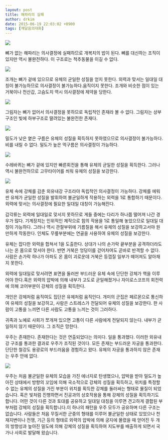 ```yaml
---
layout: post
title: 해파리의 실패
author: drkim
date: 2015-06-19 22:03:02 +0900
tags: [깨달음의대화]
---
```


![](/files/attach/images/198/804/600/181.jpg) 



뼈가 없는 해파리는 의사결정에 실패하므로 개복치의 밥이 된다. 뼈를 대신하는 조직이 있지만 역시 불완전하다. 이 구조로는 척추동물을 이길 수 없다.

  


![](/files/attach/images/198/804/600/183.jpg)

  


조개는 뼈가 겉에 있으므로 유체의 균일한 성질을 얻지 못한다. 외력과 맞서는 일대일 대칭이 불가능하므로 의사결정이 불가능하다.움직이지 못한다. 조개와 비슷한 점이 있는 거북이나 천산갑, 고슴도치 역시 의사결정에 제약을 당한다.

  


![](/files/attach/images/198/804/600/182.jpg)

그림자는 뼈가 없어서 의사결정을 못하므로 독립적인 존재라 볼 수 없다. 그림자는 상부구조인 빛에 하부구조로 딸려있는 불완전한 존재다.

  


![](/files/attach/images/198/804/600/184.jpg)

밀도가 낮은 옅은 구름은 유체의 성질을 획득하지 못하였으므로 의사결정이 불가능하다. 비를 내릴 수 없다. 밀도가 높은 먹구름은 의사결정이 가능하다.

  


![](/files/attach/images/198/804/600/185.jpg)

  


수레바퀴는 뼈가 겉에 있지만 빠른회전을 통해 유체의 균일한 성질을 획득한다. 그러나 역시 불완전하므로 고무타이어를 씌워 유체의 성질을 보강한다.

  


  







![](/files/attach/images/198/804/600/186.jpg) 

  


유체 속에 강체를 감춘 외유내강 구조라야 독립적인 의사결정이 가능하다. 강체를 에워싼 유체가 균일한 성질을 발휘하여 불균일하게 작용하는 외력을 1로 통합하기 때문이다. 외력에 맞서는 의사결정에 필요한 일대일 대칭이 가능해진다.

  


갑각류는 외력에 일대일로 맞서지 못하므로 게들 중에는 다리가 하나쯤 떨어져 나간 경우가 많다. 기계장치는 인위적인 제작으로 힘의 작용을 1로 통일해 놓았으므로 일대일 대칭이 가능하다. 그러나 역시 관절부위에 기름칠을 해서 유체의 성질을 보강하고서야 원만하게 작동한다. 인체도 무릎부분에는 연골을 사용하여 유체의 성질을 보강한다.

  


유체는 잡다한 외력을 합쳐서 1을 도출한다. 상대가 나의 손가락 끝부분을 공격하더라도 나는 온 몸으로 맞서야 한다. 반면 거북은 엉덩이를 걷어차여도 곧바로 반격할 수 없다. 사람은 손가락 하나가 아파도 온 몸이 괴로운데 거북은 등껍질 일부가 떼어져도 알아채지 못한다.

  


외력에 일대일로 맞서려면 표면을 둘러싼 부드러운 유체 속에 단단한 강체가 핵을 이루어야 한다.혹은 외력의 압박에 의해 내부가 고도로 균일해졌거나 자이로스코프의 회전력에 의해 코어부분이 강체의 성질을 획득한다.

  


개인은 강체처럼 움직여도 집단은 유체처럼 움직인다. 개미의 군집은 페르몬으로 통신하여 유체의 성질을 보강하고, 사람은 스트레스가 전달되어 유체의 성질을 보강한다. 한 사람이 고통을 느끼면 다른 사람도 고통을 느끼는 것이 그러하다.

  


귀족과 노예로 사회가 쪼개져 있으면 고통이 다른 사람에게 전달되지 않는다. 내부가 균일하지 않기 때문이다. 그 조직은 망한다.

  


우주는 존재한다. 존재한다는 것은 연출되었다는 의미다. 일을 통과했다. 이러한 외유내강 구조를 통과한 결과로 우주가 조직된 것이다. 모든 존재는 부드러운 자궁을 통과한다. 단단한 철강도 용광로의 부드러움을 경험하고 왔다. 유체의 자궁을 통과하지 않은 존재는 우주 안에 없다.

  




![](/files/attach/images/198/804/600/DSC01488.JPG) 

  


우주는 처음 불균일한 유체의 모습을 가진 에너지로 탄생했으나, 압박을 받아 밀도가 높아진 상태에서 방향의 꼬임에 의해 국소적으로 강체의 성질을 획득하고, 위치를 특정할 수 없는 유체의 성질을 가진 부분이 위치를 획득한 강체를 둘러싸는 형태로 물질이 되었습니다. 혹은 빛처럼 진행하면서 진공과의 상호작용을 통해 강체의 성질을 획득하기도 합니다. 어떤 것이 다른 것과 토대를 공유하고 일대일 대칭을 이루면 견고하게 결합된 부부처럼 강체의 성질을 획득합니다.이 하나의 패턴을 우주 모두가 공유하며 다른 구조는 없습니다. 사람들은 처음 무질서한 군중의 형태를 이루어 불균일한 상태로 있었으나 천재지변이나 전쟁, 기근 등의 형태로 외력의 압박에 의해 궁지에 몰렸을 때 얻어진 두 개의 방향성과 높아진 밀도에 의해 강체의 성질을 획득하여 지도부를 배출하게 되면서 국가나 사회로 발달해 왔습니다.